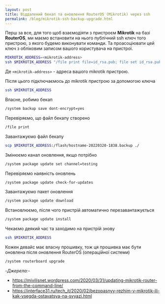 ```yaml
---
layout: post
title: Віддалений бекап та оновлення RouterOS (Mikrotik) через ssh
permalink: /blog/mikrotik-ssh-backup-upgrade.html
---
```


Перш за все, для того щоб взаємодіяти з пристроєм **Mikrotik** на базі **RouterOS**, ми маємо встановити на нього публічний ssh ключ того пристрою, з якого будемо виконувати команди. Та проасоціювати цей ключ з обліковим записом вашого користувача на пристрої.

```sh
MIKROTIK_ADDRESS=<mikrotik-address>
ssh $MIKROTIK_ADDRESS "/file print file=id_rsa.pub; file set id_rsa.pub contents=\"`cat ~/.ssh/id_rsa.pub`\"; /user ssh-keys import public-key-file=id_rsa.pub.txt user=admin;"
```

Де `<mikrotik-address>` - адреса вашого mikrotik пристрою.

Після цього підключаємось до mikrotik пристрою за допомогою ключа

```sh
ssh $MIKROTIK_ADDRESS
```

<!--more-->

Власне, робимо бекап

```sh
/system backup save dont-encrypt=yes
```

Перевіряємо, що файл бекапу створено

```sh
/file print
```

Завантажуємо файл бекапу

```sh
scp $MIKROTIK_ADDRESS:/flash/hostname-20220320-1838.backup ./
```

Змінюємо канал оновлення, якщо потрібно

```sh
/system package update set channel=testing
```

Перевіряємо наявність оновлень

```sh
/system package update check-for-updates
```

Завантажуємо пакет оновлення

```sh
/system package update download
```

Встановлюємо, після чого пристрій автоматично перезавантажується

```sh
/system package update install
```

Чекаємо деякий час та заходимо на пристрій знову

```sh
ssh $MIKROTIK_ADDRESS
```

Кожен девайс має власну прошивку, тож ця прошивка має бути оновлена після оновлення RouterOS (операційної системи)

```sh
/system routerboard upgrade
```

-_Джерела:_-
- https://mivilisnet.wordpress.com/2020/03/31/updating-mikrotik-router-from-the-command-line/
- https://interface31.ru/tech_it/2020/02/bezopasnyy-rezhim-v-mikrotik-ili-kak-vsegda-ostavatsya-na-svyazi.html
